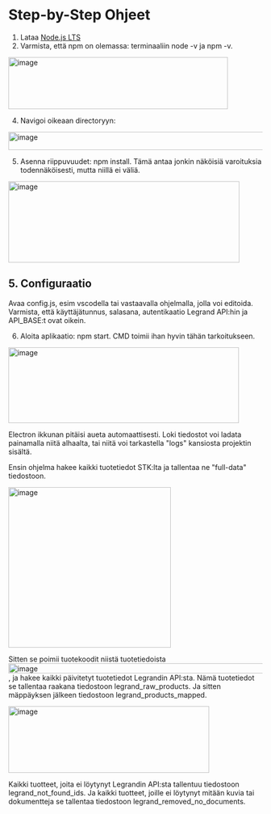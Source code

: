 # Step-by-Step Ohjeet

1. Lataa [Node.js LTS](https://nodejs.org/en)
2. Varmista, että npm on olemassa: terminaaliin node -v ja npm -v. 

<img width="435" height="103" alt="image" src="https://github.com/user-attachments/assets/6cb26881-9b66-4b9f-ab5f-f719fe38c11a" />

4. Navigoi oikeaan directoryyn:
<img width="518" height="36" alt="image" src="https://github.com/user-attachments/assets/17118c80-0465-4e13-bd1f-2072baa6d1ea" /> 


5. Asenna riippuvuudet: npm install. Tämä antaa jonkin näköisiä varoituksia todennäköisesti, mutta niillä ei väliä. 
<img width="458" height="161" alt="image" src="https://github.com/user-attachments/assets/b4f62cc3-2e99-4ea1-9523-b7f3858793c1" />

## 5. Configuraatio
   Avaa config.js, esim vscodella tai vastaavalla ohjelmalla, jolla voi editoida. Varmista, että käyttäjätunnus, salasana, autentikaatio Legrand API:hin ja API_BASE:t ovat oikein.

6. Aloita aplikaatio: npm start. CMD toimii ihan hyvin tähän tarkoitukseen.
<img width="457" height="150" alt="image" src="https://github.com/user-attachments/assets/06bbd0d7-874f-4897-bd3a-ab503146327b" />


Electron ikkunan pitäisi aueta automaattisesti. Loki tiedostot voi ladata painamalla niitä alhaalta, tai niitä voi tarkastella "logs" kansiosta projektin sisältä.


Ensin ohjelma hakee kaikki tuotetiedot STK:lta ja tallentaa ne "full-data" tiedostoon.

<img width="322" height="318" alt="image" src="https://github.com/user-attachments/assets/8e9791fd-9f60-4f2d-b318-33d4ebffa63a" />

Sitten se poimii tuotekoodit niistä tuotetiedoista <img width="709" height="20" alt="image" src="https://github.com/user-attachments/assets/80002b17-8473-4718-9fce-48cf28d38bac" />
, ja hakee kaikki päivitetyt tuotetiedot Legrandin API:sta. Nämä tuotetiedot se tallentaa raakana tiedostoon legrand_raw_products. Ja sitten mäppäyksen jälkeen tiedostoon legrand_products_mapped. 

<img width="398" height="132" alt="image" src="https://github.com/user-attachments/assets/d1ca329c-3f8d-4908-946e-065427e8b291" />


Kaikki tuotteet, joita ei löytynyt Legrandin API:sta tallentuu tiedostoon legrand_not_found_ids. Ja kaikki tuotteet, joille ei löytynyt mitään kuvia tai dokumentteja se tallentaa tiedostoon legrand_removed_no_documents. 
